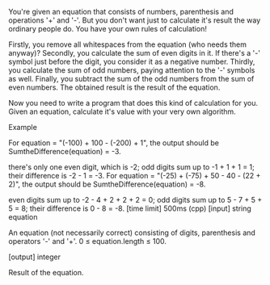 You're given an equation that consists of numbers, parenthesis and operations '+' and '-'. But you don't want just to calculate it's result the way ordinary people do. You have your own rules of calculation!

Firstly, you remove all whitespaces from the equation (who needs them anyway)? Secondly, you calculate the sum of even digits in it. If there's a '-' symbol just before the digit, you consider it as a negative number. Thirdly, you calculate the sum of odd numbers, paying attention to the '-' symbols as well. Finally, you subtract the sum of the odd numbers from the sum of even numbers. The obtained result is the result of the equation.

Now you need to write a program that does this kind of calculation for you. Given an equation, calculate it's value with your very own algorithm.

Example

For equation = "(-100) + 100 - (-200) + 1", the output should be
SumtheDifference(equation) = -3.

there's only one even digit, which is -2;
odd digits sum up to -1 + 1 + 1 = 1;
their difference is -2 - 1 = -3.
For equation = "(-25) + (-75) + 50 - 40 - (22 + 2)", the output should be
SumtheDifference(equation) = -8.

even digits sum up to -2 - 4 + 2 + 2 + 2 = 0;
odd digits sum up to 5 - 7 + 5 + 5 = 8;
their difference is 0 - 8 = -8.
[time limit] 500ms (cpp)
[input] string equation

An equation (not necessarily correct) consisting of digits, parenthesis and operators '-' and '+'.
0 ≤ equation.length ≤ 100.

[output] integer

Result of the equation.
